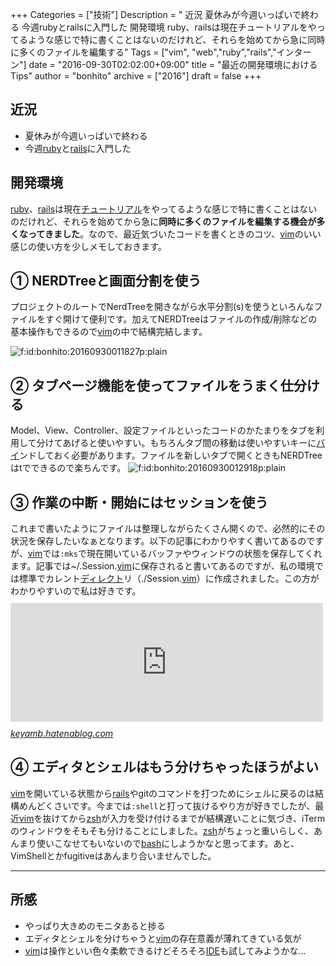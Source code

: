 +++
Categories = ["技術"]
Description = " 近況   夏休みが今週いっぱいで終わる  今週rubyとrailsに入門した   開発環境  ruby、railsは現在チュートリアルをやってるような感じで特に書くことはないのだけれど、それらを始めてから急に同時に多くのファイルを編集する"
Tags = ["vim", "web","ruby","rails","インターン"]
date = "2016-09-30T02:02:00+09:00"
title = "最近の開発環境におけるTips"
author = "bonhito"
archive = ["2016"]
draft = false
+++

<body>
<h2>近況</h2>

<ul>
<li>夏休みが今週いっぱいで終わる</li>
<li>今週<a class="keyword" href="http://d.hatena.ne.jp/keyword/ruby">ruby</a>と<a class="keyword" href="http://d.hatena.ne.jp/keyword/rails">rails</a>に入門した</li>
</ul>


<h2>開発環境</h2>

<p><a class="keyword" href="http://d.hatena.ne.jp/keyword/ruby">ruby</a>、<a class="keyword" href="http://d.hatena.ne.jp/keyword/rails">rails</a>は現在<a class="keyword" href="http://d.hatena.ne.jp/keyword/%A5%C1%A5%E5%A1%BC%A5%C8%A5%EA%A5%A2%A5%EB">チュートリアル</a>をやってるような感じで特に書くことはないのだけれど、それらを始めてから急に<b>同時に多くのファイルを編集する機会が多くなってきました</b>。なので、最近気づいたコードを書くときのコツ、<a class="keyword" href="http://d.hatena.ne.jp/keyword/vim">vim</a>のいい感じの使い方を少しメモしておきます。</p>

<h2>① NERDTreeと画面分割を使う</h2>

<p>プロジェクトのルートでNerdTreeを開きながら水平分割(s)を使うといろんなファイルをすぐ開けて便利です。加えてNERDTreeはファイルの作成/削除などの基本操作もできるので<a class="keyword" href="http://d.hatena.ne.jp/keyword/vim">vim</a>の中で結構完結します。</p>

<p><span itemscope itemtype="http://schema.org/Photograph"><img src="https://cdn-ak.f.st-hatena.com/images/fotolife/b/bonhito/20160930/20160930011827.png" alt="f:id:bonhito:20160930011827p:plain" title="f:id:bonhito:20160930011827p:plain" class="hatena-fotolife" itemprop="image"></span></p>

<h2>② タブページ機能を使ってファイルをうまく仕分ける</h2>

<p>Model、View、Controller、設定ファイルといったコードのかたまりをタブを利用して分けてあげると使いやすい。もちろんタブ間の移動は使いやすいキーに<a class="keyword" href="http://d.hatena.ne.jp/keyword/%A5%D0%A5%A4">バイ</a>ンドしておく必要があります。ファイルを新しいタブで開くときもNERDTreeはtでできるので楽ちんです。
<span itemscope itemtype="http://schema.org/Photograph"><img src="https://cdn-ak.f.st-hatena.com/images/fotolife/b/bonhito/20160930/20160930012918.png" alt="f:id:bonhito:20160930012918p:plain" title="f:id:bonhito:20160930012918p:plain" class="hatena-fotolife" itemprop="image"></span></p>

<h2>③ 作業の中断・開始にはセッションを使う</h2>

<p>これまで書いたようにファイルは整理しながらたくさん開くので、必然的にその状況を保存したいなぁとなります。以下の記事にわかりやすく書いてあるのですが、<a class="keyword" href="http://d.hatena.ne.jp/keyword/vim">vim</a>では<code>:mks</code>で現在開いているバッファやウィンドウの状態を保存してくれます。記事では~/.Session.<a class="keyword" href="http://d.hatena.ne.jp/keyword/vim">vim</a>に保存されると書いてあるのですが、私の環境では標準でカレント<a class="keyword" href="http://d.hatena.ne.jp/keyword/%A5%C7%A5%A3%A5%EC%A5%AF%A5%C8">ディレクト</a>リ（./Session.<a class="keyword" href="http://d.hatena.ne.jp/keyword/vim">vim</a>）に作成されました。この方がわかりやすいので私は好きです。
<iframe src="http://keyamb.hatenablog.com/embed/2013/07/12/020730" title="Vimでセッションの保存と読込み - weblog of key_amb" class="embed-card embed-blogcard" scrolling="no" frameborder="0" style="display: block; width: 100%; height: 190px; max-width: 500px; margin: 10px 0px;"></iframe><cite class="hatena-citation"><a href="http://keyamb.hatenablog.com/entry/2013/07/12/020730">keyamb.hatenablog.com</a></cite></p>

<h2>④ エディタとシェルはもう分けちゃったほうがよい</h2>

<p><a class="keyword" href="http://d.hatena.ne.jp/keyword/vim">vim</a>を開いている状態から<a class="keyword" href="http://d.hatena.ne.jp/keyword/rails">rails</a>やgitのコマンドを打つためにシェルに戻るのは結構めんどくさいです。今までは<code>:shell</code>と打って抜けるやり方が好きでしたが、最近<a class="keyword" href="http://d.hatena.ne.jp/keyword/vim">vim</a>を抜けてから<a class="keyword" href="http://d.hatena.ne.jp/keyword/zsh">zsh</a>が入力を受け付けるまでが結構遅いことに気づき、iTermのウィンドウをそもそも分けることにしました。<a class="keyword" href="http://d.hatena.ne.jp/keyword/zsh">zsh</a>がちょっと重いらしく、あんまり使いこなせてもいないので<a class="keyword" href="http://d.hatena.ne.jp/keyword/bash">bash</a>にしようかなと思ってます。あと、VimShellとかfugitiveはあんまり合いませんでした。</p>

<hr>

<h2>所感</h2>

<ul>
<li>やっぱり大きめのモニタあると捗る</li>
<li>エディタとシェルを分けちゃうと<a class="keyword" href="http://d.hatena.ne.jp/keyword/vim">vim</a>の存在意義が薄れてきている気が</li>
<li>
<a class="keyword" href="http://d.hatena.ne.jp/keyword/vim">vim</a>は操作といい色々柔軟できるけどそろそろ<a class="keyword" href="http://d.hatena.ne.jp/keyword/IDE">IDE</a>も試してみようかな…</li>
</ul>

</body>
